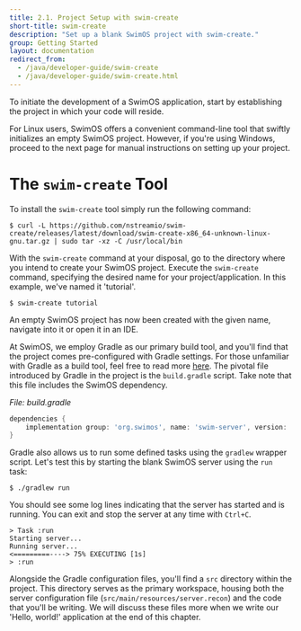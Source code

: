 ```yaml
---
title: 2.1. Project Setup with swim-create
short-title: swim-create
description: "Set up a blank SwimOS project with swim-create."
group: Getting Started
layout: documentation
redirect_from:
  - /java/developer-guide/swim-create
  - /java/developer-guide/swim-create.html
---
```


To initiate the development of a SwimOS application, start by establishing the project in which your code will reside.

For Linux users, SwimOS offers a convenient command-line tool that swiftly initializes an empty SwimOS project.
However, if you're using Windows, proceed to the next page for manual instructions on setting up your project.

# The `swim-create` Tool

To install the `swim-create` tool simply run the following command:

```text
$ curl -L https://github.com/nstreamio/swim-create/releases/latest/download/swim-create-x86_64-unknown-linux-gnu.tar.gz | sudo tar -xz -C /usr/local/bin
```

With the `swim-create` command at your disposal, go to the directory where you intend to create your SwimOS project.
Execute the `swim-create` command, specifying the desired name for your project/application.
In this example, we've named it 'tutorial'.

```text
$ swim-create tutorial
```

An empty SwimOS project has now been created with the given name, navigate into it or open it in an IDE.

At SwimOS, we employ Gradle as our primary build tool, and you'll find that the project comes pre-configured with Gradle settings.
For those unfamiliar with Gradle as a build tool, feel free to read more [here](https://gradle.org/).
The pivotal file introduced by Gradle in the project is the `build.gradle` script.
Take note that this file includes the SwimOS dependency.

_File: build.gradle_

```groovy
dependencies {
    implementation group: 'org.swimos', name: 'swim-server', version: '4.1.0.12'
}
```

Gradle also allows us to run some defined tasks using the `gradlew` wrapper script.
Let's test this by starting the blank SwimOS server using the `run` task:

```text
$ ./gradlew run
```

You should see some log lines indicating that the server has started and is running.
You can exit and stop the server at any time with `Ctrl+C`.

```text
> Task :run
Starting server...
Running server...
<=========----> 75% EXECUTING [1s]
> :run
```

Alongside the Gradle configuration files, you'll find a `src` directory within the project.
This directory serves as the primary workspace, housing both the server configuration file (`src/main/resources/server.recon`) and the code that you'll be writing.
We will discuss these files more when we write our 'Hello, world!' application at the end of this chapter.
